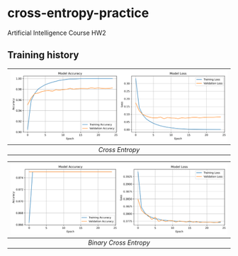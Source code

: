 # cross-entropy-practice
Artificial Intelligence Course HW2

## Training history
| ![Cross-Entropy-Chart](/charts/Cross-Entropy_2024-12-22_10-06-28.png) | 
|:--:| 
| *Cross Entropy* |

| ![Binary-Cross-Entropy-Chart](/charts/Binary-Cross-Entropy_2024-12-22_10-44-14.png) | 
|:--:| 
| *Binary Cross Entropy* |
